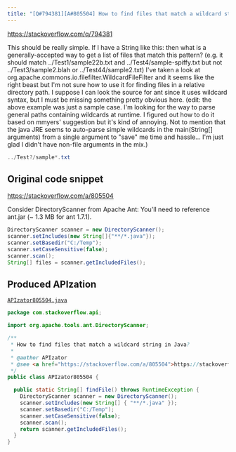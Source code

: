 ```yaml
---
title: "[Q#794381][A#805504] How to find files that match a wildcard string in Java?"
---
```


https://stackoverflow.com/q/794381

This should be really simple. If I have a String like this:
then what is a generally-accepted way to get a list of files that match this pattern? (e.g. it should match ../Test1/sample22b.txt and ../Test4/sample-spiffy.txt but not ../Test3/sample2.blah or ../Test44/sample2.txt)
I've taken a look at org.apache.commons.io.filefilter.WildcardFileFilter and it seems like the right beast but I'm not sure how to use it for finding files in a relative directory path.
I suppose I can look the source for ant since it uses wildcard syntax, but I must be missing something pretty obvious here.
(edit: the above example was just a sample case. I'm looking for the way to parse general paths containing wildcards at runtime. I figured out how to do it based on mmyers' suggestion but it's kind of annoying. Not to mention that the java JRE seems to auto-parse simple wildcards in the main(String[] arguments) from a single argument to "save" me time and hassle... I'm just glad I didn't have non-file arguments in the mix.)


```java
../Test?/sample*.txt
```


## Original code snippet

https://stackoverflow.com/a/805504

Consider DirectoryScanner from Apache Ant:
You'll need to reference ant.jar (~ 1.3 MB for ant 1.7.1).

```java
DirectoryScanner scanner = new DirectoryScanner();
scanner.setIncludes(new String[]{"**/*.java"});
scanner.setBasedir("C:/Temp");
scanner.setCaseSensitive(false);
scanner.scan();
String[] files = scanner.getIncludedFiles();
```

## Produced APIzation

[`APIzator805504.java`](/data/search/java/APIzator805504.java)

```java
package com.stackoverflow.api;

import org.apache.tools.ant.DirectoryScanner;

/**
 * How to find files that match a wildcard string in Java?
 *
 * @author APIzator
 * @see <a href="https://stackoverflow.com/a/805504">https://stackoverflow.com/a/805504</a>
 */
public class APIzator805504 {

  public static String[] findFile() throws RuntimeException {
    DirectoryScanner scanner = new DirectoryScanner();
    scanner.setIncludes(new String[] { "**/*.java" });
    scanner.setBasedir("C:/Temp");
    scanner.setCaseSensitive(false);
    scanner.scan();
    return scanner.getIncludedFiles();
  }
}
```
